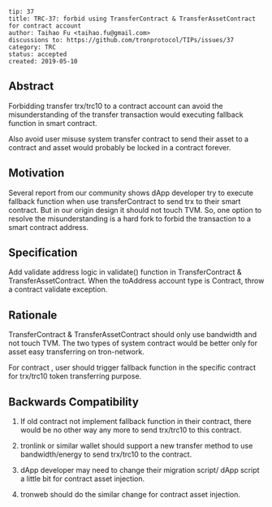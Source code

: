 ```
tip: 37
title: TRC-37: forbid using TransferContract & TransferAssetContract  for contract account
author: Taihao Fu <taihao.fu@gmail.com>
discussions to: https://github.com/tronprotocol/TIPs/issues/37
category: TRC
status: accepted
created: 2019-05-10
```


## Abstract
Forbidding transfer trx/trc10 to a contract account can avoid the misunderstanding of the transfer transaction would executing fallback function in smart contract.

Also avoid user misuse system transfer contract to send their asset to a contract and asset would probably be locked in a contract forever.

## Motivation
Several report from our community shows dApp developer try to execute fallback function when use transferContract to send trx to their smart contract. But in our origin design it should not touch TVM. So, one option to resolve the misunderstanding is a hard fork to forbid the transaction to a smart contract address.  

## Specification
Add validate address logic in validate() function in TransferContract & TransferAssetContract. When the toAddress account type is Contract, throw a contract validate exception.

## Rationale
TransferContract & TransferAssetContract should only use bandwidth and not touch TVM. The two types of system contract would be better only for asset easy transferring on tron-network. 

For contract , user should trigger fallback function in the specific contract for trx/trc10 token transferring purpose.

## Backwards Compatibility
1. If old contract not implement fallback function in their contract, there would be no other way any more to send trx/trc10 to this contract.

2. tronlink or similar wallet should support a new transfer method to use bandwidth/energy to send trx/trc10 to the contract.

3. dApp developer may need to change their migration script/ dApp script a little bit for contract asset injection. 

4. tronweb should do the similar change for contract asset injection.